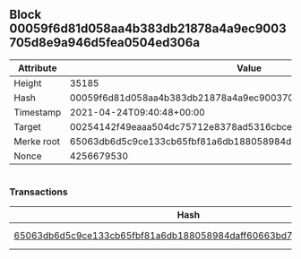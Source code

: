 ## Block 00059f6d81d058aa4b383db21878a4a9ec9003705d8e9a946d5fea0504ed306a

Attribute | Value
--- | ---
Height | 35185
Hash | 00059f6d81d058aa4b383db21878a4a9ec9003705d8e9a946d5fea0504ed306a
Timestamp | 2021-04-24T09:40:48+00:00
Target | 00254142f49eaaa504dc75712e8378ad5316cbcead634704b3734b6271167cc4
Merke root | 65063db6d5c9ce133cb65fbf81a6db188058984daff60663bd7620f7e7ce6b13
Nonce | 4256679530

```

```

### Transactions

Hash | Amount
--- | ---
[65063db6d5c9ce133cb65fbf81a6db188058984daff60663bd7620f7e7ce6b13](65063db6d5c9ce133cb65fbf81a6db188058984daff60663bd7620f7e7ce6b13.md) | 10.00000000 SKEPTI 
